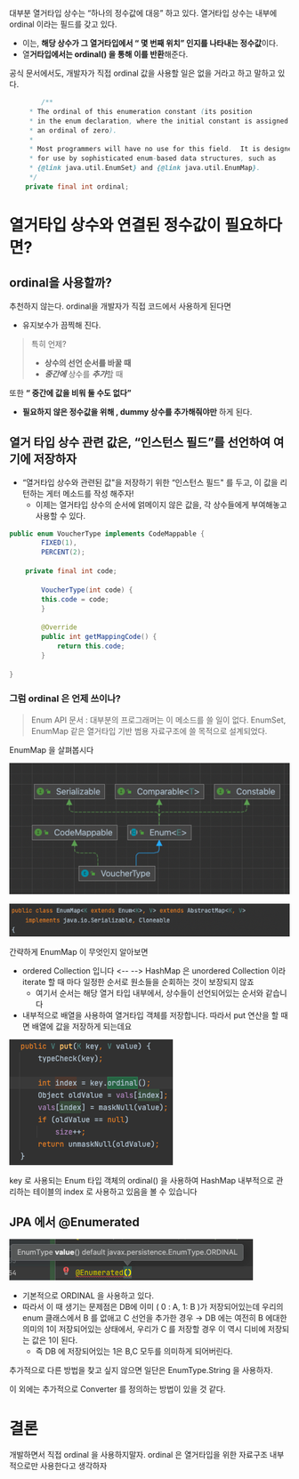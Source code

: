 대부분 열거타입 상수는 “하나의 정수값에 대응” 하고 있다. 열거타입 상수는 내부에 ordinal 이라는 필드를 갖고 있다.

- 이는, **해당 상수가 그 열거타입에서 “ 몇 번째 위치” 인지를 나타내는 정수값**이다.
- 열**거타입에서는 ordinal() 을 통해 이를 반환**해준다.

공식 문서에서도, 개발자가 직접 ordinal 값을 사용할 일은 없을 거라고 하고 말하고 있다.

```java
		/**
     * The ordinal of this enumeration constant (its position
     * in the enum declaration, where the initial constant is assigned
     * an ordinal of zero).
     *
     * Most programmers will have no use for this field.  It is designed
     * for use by sophisticated enum-based data structures, such as
     * {@link java.util.EnumSet} and {@link java.util.EnumMap}.
     */
    private final int ordinal;
```

# 열거타입 상수와 연결된 정수값이 필요하다면?

## ordinal을 사용할까?

추천하지 않는다. ordinal을 개발자가 직접 코드에서 사용하게 된다면

- 유지보수가 끔찍해 진다.

> 특히 언제?
>
> - **상수의 선언 순서를 바꿀 때**
> - ***중간에*** 상수를 ***추가***할 때

또한 **“ 중간에 값을 비워 둘 수도 없다”**

- **필요하지 않은 정수값을 위해 , dummy 상수를 추가해줘야만** 하게 된다.

## 열거 타입 상수 관련 값은, “인스턴스 필드”를 선언하여 여기에 저장하자

- “열거타입 상수와 관련된 값"을 저장하기 위한 “인스턴스 필드" 를 두고,  이 값을 리턴하는 게터 메소드를 작성 해주자!
    - 이제는 열거타입 상수의 순서에 얽메이지 않은 값을, 각 상수들에게 부여해놓고 사용할 수 있다.

```java
public enum VoucherType implements CodeMappable {
		FIXED(1),
		PERCENT(2);
		
    private final int code;
		
		VoucherType(int code) {
		this.code = code;
		}

		@Override
		public int getMappingCode() {
			return this.code;
		}

}
```

### 그럼 ordinal 은 언제 쓰이나?

> Enum API 문서 : 대부분의 프로그래머는 이 메소드를 쓸 일이 없다. EnumSet, EnumMap 같은 열거타입 기반 범용 자료구조에 쓸 목적으로 설계되었다.
>

EnumMap 을 살펴봅시다

![img.png](img.png)

![img_1.png](img_1.png)

간략하게 EnumMap 이 무엇인지 알아보면

- ordered Collection 입니다 <-- -->  HashMap 은 unordered Collection 이라 iterate 할 때 마다 일정한 순서로 원소들을 순회하는 것이 보장되지 않죠
    - 여기서 순서는 해당 열거 타입 내부에서, 상수들이 선언되어있는 순서와 같습니다
- 내부적으로 배열을 사용하여 열거타입 객체를 저장합니다. 따라서 put 연산을 할 때면 배열에 값을 저장하게 되는데요

![img_2.png](img_2.png)

key 로 사용되는 Enum 타입 객체의 ordinal() 을 사용하여 HashMap 내부적으로 관리하는 테이블의 index 로 사용하고 있음을 볼 수 있습니다

## JPA 에서 @Enumerated

![img_4.png](img_4.png)

- 기본적으로 ORDINAL 을 사용하고 있다.
- 따라서 이 때 생기는 문제점은 DB에 이미 ( 0 : A, 1: B )가 저장되어있는데 우리의 enum 클래스에서 B 를 없애고 C 선언을 추가한 경우 → DB 에는 여전히 B 에대한 의미의 1이 저장되어있는 상태에서, 우리가 C 를 저장할 경우 이 역시 디비에 저장되는 값은 1이 된다. 
  - 즉 DB 에 저장되어있는 1은 B,C 모두를 의미하게 되어버린다.

추가적으로 다른 방법을 찾고 싶지 않으면 일단은 EnumType.String 을 사용하자.

이 외에는 추가적으로 Converter 를 정의하는 방법이 있을 것 같다.


# 결론

개발하면서 직접 ordinal 을 사용하지말자. ordinal 은 열거타입을 위한 자료구조 내부적으로만 사용한다고 생각하자